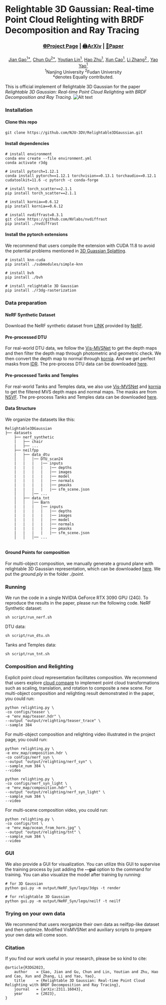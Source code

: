 # Relightable 3D Gaussian: Real-time Point Cloud Relighting with BRDF Decomposition and Ray Tracing

### <p align="center">[🌐Project Page](https://nju-3dv.github.io/projects/Relightable3DGaussian/) | [🖨️ArXiv](https://arxiv.org/abs/2311.16043) | [📰Paper](https://arxiv.org/abs/2311.16043)</p>


<p align="center">
<a href="http://ygaojiany.github.io/" target="_blank">Jian Gao<sup>1*</sup></a>, <a href="https://sulvxiangxin.github.io/" target="_blank">Chun Gu<sup>2*</sup></a>, <a href="https://scholar.google.com/citations?user=VhhHLhIAAAAJ&hl=en" target="_blank">Youtian Lin<sup>1</sup></a>, <a href="http://zhuhao.cc/home/" target="_blank">Hao Zhu<sup>1</sup></a>, <a href="https://cite.nju.edu.cn/People/Faculty/20190621/i5054.html" target="_blank">Xun Cao<sup>1</sup></a>, <a href="https://lzrobots.github.io/" target="_blank">Li Zhang<sup>2<i class="fa fa-envelope"> </i></sup></a>, <a href="https://yoyo000.github.io/" target="_blank">Yao Yao<sup>1<i class="fa fa-envelope"> </i></sup></a></h5> <br><sup>1</sup>Nanjing University <sup>2</sup>Fudan University <br> *denotes Equally contributed.
</p>

This is official implement of Relightable 3D Gaussian for the paper *Relightable 3D Gaussian: Real-time Point Cloud Relighting with BRDF Decomposition and Ray Tracing*.
![Alt text](media/teaser.gif)


### Installation
#### Clone this repo
```shell
git clone https://github.com/NJU-3DV/Relightable3DGaussian.git
```
#### Install dependencies
```shell
# install environment
conda env create --file environment.yml
conda activate r3dg

# install pytorch=1.12.1
conda install pytorch==1.12.1 torchvision==0.13.1 torchaudio==0.12.1 cudatoolkit=11.6 -c pytorch -c conda-forge

# install torch_scatter==2.1.1
pip install torch_scatter==2.1.1

# install kornia==0.6.12
pip install kornia==0.6.12

# install nvdiffrast=0.3.1
git clone https://github.com/NVlabs/nvdiffrast
pip install ./nvdiffrast
```

#### Install the pytorch extensions
We recommend that users compile the extension with CUDA 11.8 to avoid the potential problems mentioned in [3D Guassian Splatting](https://github.com/graphdeco-inria/gaussian-splatting).

```shell
# install knn-cuda
pip install ./submodules/simple-knn

# install bvh
pip install ./bvh

# install relightable 3D Gaussian
pip install ./r3dg-rasterization
```
### Data preparation
#### NeRF Synthetic Dataset
Download the NeRF synthetic dataset from [LINK](https://drive.google.com/drive/folders/1JDdLGDruGNXWnM1eqY1FNL9PlStjaKWi?usp=drive_link) provided by [NeRF](https://github.com/bmild/nerf).

#### Pre-processed DTU
For real-world DTU data, we follow the [Vis-MVSNet](https://github.com/jzhangbs/Vis-MVSNet) to get the depth maps and then filter the depth map through photometric and geometric check. We then convert the depth map to normal through [kornia](https://kornia.readthedocs.io/en/latest/geometry.depth.html). And we get perfect masks from [IDR](https://github.com/lioryariv/idr). The pre-process DTU data can be downloaded [here](https://box.nju.edu.cn/f/987c7bcd7bb94cd1876d/?dl=1).  

#### Pre-processed Tanks and Temples
For real-world Tanks and Temples data, we also use [Vis-MVSNet](https://github.com/jzhangbs/Vis-MVSNet) and [kornia](https://kornia.readthedocs.io/en/latest/geometry.depth.html) to get the filtered MVS depth maps and normal maps. The masks are from [NSVF](https://github.com/facebookresearch/NSVF). The pre-process Tanks and Temples data can be downloaded [here](https://box.nju.edu.cn/f/73769e8bfa834889894b/?dl=1).  

#### Data Structure
We organize the datasets like this:
```
Relightable3DGaussian
├── datasets
    ├── nerf_synthetic
    |   ├── chair
    |   ├── ...
    ├── neilfpp
    |   ├── data_dtu
    │   │   │── DTU_scan24
    |   |   |   |── inputs
    |   |   |   |   |── depths
    |   |   |   |   |── images
    |   |   |   |   |── model
    |   |   |   |   |── normals
    |   |   |   |   |── pmasks
    |   |   |   |   |── sfm_scene.json
    │   │   │── ...
    |   ├── data_tnt
    │   │   │── Barn
    |   |   |   |── inputs
    |   |   |   |   |── depths
    |   |   |   |   |── images
    |   |   |   |   |── model
    |   |   |   |   |── normals
    |   |   |   |   |── pmasks
    |   |   |   |   |── sfm_scene.json
    │   │   │── ...
    
```

#### Ground Points for composition
For multi-object composition, we manually generate a ground plane with relightable 3D Gaussian representation, which can be downloaded [here](https://box.nju.edu.cn/f/c51d9de245f04d0fb872/?dl=1). We put the *ground.ply* in the folder *./point*.

### Running
We run the code in a single NVIDIA GeForce RTX 3090 GPU (24G). To reproduce the results in the paper, please run the following code.
NeRF Synthetic dataset:
```
sh script/run_nerf.sh
```
DTU data:
```
sh script/run_dtu.sh
```
Tanks and Temples data: 
```
sh script/run_tnt.sh
```
### Composition and Relighting
Explicit point cloud representation facilitates composition. We recommend that users explore [cloud compare](https://www.cloudcompare.org/) to implement point cloud transformations such as scaling, translation, and rotation to composite a new scene.
For multi-object composition and relighting result demonstrated in the paper, you could run:
```
python relighting.py \
-co configs/teaser \
-e "env_map/teaser.hdr" \
--output "output/relighting/teaser_trace" \
--sample 384
```
For multi-object composition and relighting video illustrated in the project page, you could run:
```
python relighting.py \
-e env_map/composition.hdr \
-co configs/nerf_syn \
--output "output/relighting/nerf_syn" \
--sample_num 384 \
--video 

python relighting.py \
-co configs/nerf_syn_light \
-e "env_map/composition.hdr" \
--output "output/relighting/nerf_syn_light" \
--sample_num 384 \
--video 
```
For multi-scene composition video, you could run:
```
python relighting.py \
-co configs/tnt \
-e "env_map/ocean_from_horn.jpg" \
--output "output/relighting/tnt" \
--sample_num 384 \
--video
```
### GUI
We also provide a GUI for visualization. You can utilize this GUI to supervise the training process by just adding the **--gui** option to the command for training. You can also visualize the model after training by running:
```
# for 3D Gaussian
python gui.py -m output/NeRF_Syn/lego/3dgs -t render 

# for relightable 3D Gaussian
python gui.py -m output/NeRF_Syn/lego/neilf -t neilf
```
### Trying on your own data
We recommend that users reorganize their own data as neilfpp-like dataset and then optimize. Modified VisMVSNet and auxiliary scripts to prepare your own data will come soon.

### Citation
If you find our work useful in your research, please be so kind to cite:
```
@article{R3DG2023,
    author    = {Gao, Jian and Gu, Chun and Lin, Youtian and Zhu, Hao and Cao, Xun and Zhang, Li and Yao, Yao},
    title     = {Relightable 3D Gaussian: Real-time Point Cloud Relighting with BRDF Decomposition and Ray Tracing},
    journal   = {arXiv:2311.16043},
    year      = {2023},
}
```